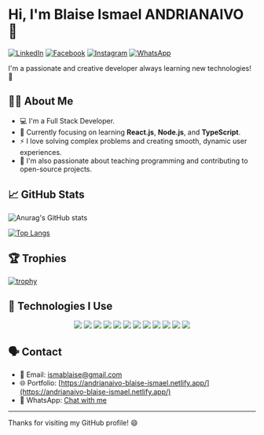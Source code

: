 # Hi, I'm Blaise Ismael ANDRIANAIVO 👋

[![LinkedIn](https://img.shields.io/badge/LinkedIn-%230077B5.svg?&style=flat&logo=linkedin&logoColor=white)](https://mg.linkedin.com/in/blaise-isma%C3%ABl-andrianaivo-491177368)
[![Facebook](https://img.shields.io/badge/Facebook-%230077B5.svg?&style=flat&logo=facebook&logoColor=white)](https://www.facebook.com/isma.bl2)
[![Instagram](https://img.shields.io/badge/Instagram-%23E4405F.svg?&style=flat&logo=instagram&logoColor=white)](https://www.instagram.com/andrianaiv.ismael)
[![WhatsApp](https://img.shields.io/badge/WhatsApp-%25E91E63.svg?&style=flat&logo=whatsapp&logoColor=white)](https://wa.me/+261345552510)

I'm a passionate and creative developer always learning new technologies! 🚀

## 👨‍💻 About Me 
- 💻 I'm a Full Stack Developer.
- 🌱 Currently focusing on learning **React.js**, **Node.js**, and **TypeScript**.
- ⚡ I love solving complex problems and creating smooth, dynamic user experiences.
- 🏫 I'm also passionate about teaching programming and contributing to open-source projects.

## 📈 GitHub Stats

<!-- GitHub stats with dynamic badge -->
![Anurag's GitHub stats](https://github-readme-stats.vercel.app/api?username=ismaelBlaise&show_icons=true&theme=radical)

<!-- Top Languages -->
[![Top Langs](https://github-readme-stats.vercel.app/api/top-langs/?username=ismaelBlaise&layout=compact&theme=radical)](https://github.com/anuraghazra/github-readme-stats)

## 🏆 Trophies

<!-- Profile trophies with GitHub Profile Trophy -->
[![trophy](https://github-profile-trophy.vercel.app/?username=ismaelBlaise&theme=radical)](https://github.com/ryo-ma/github-profile-trophy)

## 🔧 Technologies I Use

<div align="center">
    <img src="https://img.shields.io/badge/-React-61DAFB?style=flat&logo=react&logoColor=white" />
    <img src="https://img.shields.io/badge/-Node.js-339933?style=flat&logo=node.js&logoColor=white" />
    <img src="https://img.shields.io/badge/-JavaScript-F7DF1E?style=flat&logo=javascript&logoColor=black" />
    <img src="https://img.shields.io/badge/-TypeScript-3178C6?style=flat&logo=typescript&logoColor=white" />
    <img src="https://img.shields.io/badge/-HTML5-E34F26?style=flat&logo=html5&logoColor=white" />
    <img src="https://img.shields.io/badge/-CSS3-1572B6?style=flat&logo=css3&logoColor=white" />
    <img src="https://img.shields.io/badge/-MongoDB-47A248?style=flat&logo=mongodb&logoColor=white" />
    <img src="https://img.shields.io/badge/-PostgreSQL-336791?style=flat&logo=postgresql&logoColor=white" />
    <img src="https://img.shields.io/badge/-Python-3776AB?style=flat&logo=python&logoColor=white" />
    <img src="https://img.shields.io/badge/-Java-007396?style=flat&logo=java&logoColor=white" />
    <img src="https://img.shields.io/badge/-Git-F05032?style=flat&logo=git&logoColor=white" />
    <img src="https://img.shields.io/badge/-Docker-2496ED?style=flat&logo=docker&logoColor=white" />
</div>

## 🗣️ Contact

- 📧 Email: [ismablaise@gmail.com](mailto:ismablaise@gmail.com)
- 🌐 Portfolio: [https://andrianaivo-blaise-ismael.netlify.app/](https://andrianaivo-blaise-ismael.netlify.app/)
- 💬 WhatsApp: [Chat with me](https://wa.me/0345552510)

---

Thanks for visiting my GitHub profile! 😄
